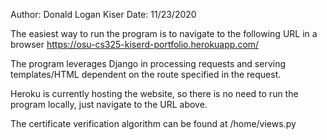 Author: Donald Logan Kiser
Date: 11/23/2020

The easiest way to run the program is to navigate to the following URL in a
browser
    https://osu-cs325-kiserd-portfolio.herokuapp.com/

The program leverages Django in processing requests and serving templates/HTML
dependent on the route specified in the request.

Heroku is currently hosting the website, so there is no need to run the program
locally, just navigate to the URL above.

The certificate verification algorithm can be found at /home/views.py